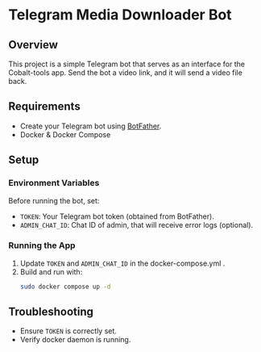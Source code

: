 # Telegram Media Downloader Bot

## Overview
This project is a simple Telegram bot that serves as an interface for the Cobalt-tools app. Send the bot a video link, and it will send a video file back.

## Requirements
- Create your Telegram bot using [BotFather](https://t.me/BotFather).
- Docker & Docker Compose

## Setup

### Environment Variables
Before running the bot, set:
- `TOKEN`: Your Telegram bot token (obtained from BotFather).
- `ADMIN_CHAT_ID`: Chat ID of admin, that will receive error logs (optional).

### Running the App
1. Update `TOKEN` and `ADMIN_CHAT_ID` in the docker-compose.yml .
2. Build and run with:
   ```bash
   sudo docker compose up -d
   ```

## Troubleshooting
- Ensure `TOKEN` is correctly set.
- Verify docker daemon is running.
